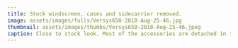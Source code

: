 ```yaml
---
title: Stock windscreen, cases and sidecarrier removed.
image: assets/images/fulls/Versys650-2018-Aug-25-46.jpg
thumbnail: assets/images/thumbs/Versys650-2018-Aug-25-46.jpeg
caption: Close to stock look. Most of the accessories are detached in this view.
---
```

